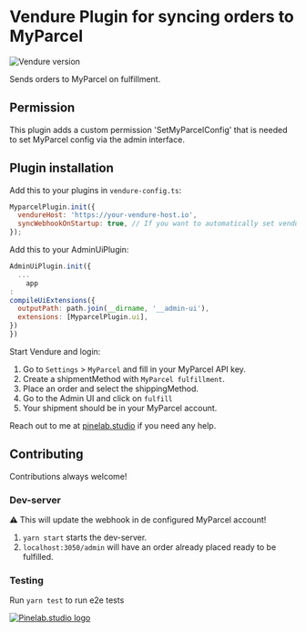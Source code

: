 # Vendure Plugin for syncing orders to MyParcel

![Vendure version](https://img.shields.io/npm/dependency-version/vendure-plugin-myparcel/dev/@vendure/core)

Sends orders to MyParcel on fulfillment.

## Permission

This plugin adds a custom permission 'SetMyParcelConfig' that is needed to set MyParcel config via the admin interface.

## Plugin installation

Add this to your plugins in `vendure-config.ts`:

```js
MyparcelPlugin.init({
  vendureHost: 'https://your-vendure-host.io',
  syncWebhookOnStartup: true, // If you want to automatically set vendureHost as webhook on MyParcel account
});
```

Add this to your AdminUiPlugin:

```js
AdminUiPlugin.init({
  ...
    app
:
compileUiExtensions({
  outputPath: path.join(__dirname, '__admin-ui'),
  extensions: [MyparcelPlugin.ui],
})
})
```

Start Vendure and login:

1. Go to `Settings` > `MyParcel` and fill in your MyParcel API key.
2. Create a shipmentMethod with `MyParcel fulfillment`.
3. Place an order and select the shippingMethod.
4. Go to the Admin UI and click on `fulfill`
5. Your shipment should be in your MyParcel account.

Reach out to me at [pinelab.studio](https://pinelab.studio) if you need any help.

## Contributing

Contributions always welcome!

### Dev-server

:warning: This will update the webhook in de configured MyParcel account!

1. `yarn start` starts the dev-server.
2. `localhost:3050/admin` will have an order already placed ready to be fulfilled.

### Testing

Run `yarn test` to run e2e tests

[![Pinelab.studio logo](https://pinelab.studio/img/pinelab-logo.png)](https://pinelab.studio)
